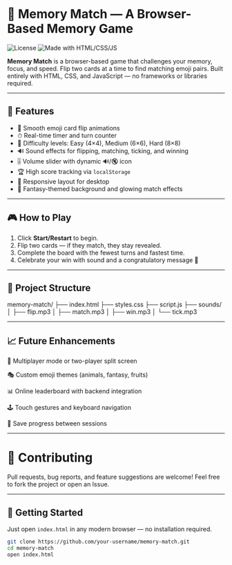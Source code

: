 # 🧠 Memory Match — A Browser-Based Memory Game

![License](https://img.shields.io/badge/license-MIT-blue.svg)
![Made with HTML/CSS/JS](https://img.shields.io/badge/made%20with-HTML%2FCSS%2FJS-orange)

**Memory Match** is a browser-based game that challenges your memory, focus, and speed. Flip two cards at a time to find matching emoji pairs. Built entirely with HTML, CSS, and JavaScript — no frameworks or libraries required.

---

## 🚀 Features

- 🔄 Smooth emoji card flip animations
- ⏱ Real-time timer and turn counter
- 🧩 Difficulty levels: Easy (4×4), Medium (6×6), Hard (8×8)
- 🔊 Sound effects for flipping, matching, ticking, and winning
- 🎚 Volume slider with dynamic 🔊/🔇 icon
- 🏆 High score tracking via `localStorage`
- 📱 Responsive layout for desktop
- 🌌 Fantasy-themed background and glowing match effects

---

## 🎮 How to Play

1. Click **Start/Restart** to begin.
2. Flip two cards — if they match, they stay revealed.
3. Complete the board with the fewest turns and fastest time.
4. Celebrate your win with sound and a congratulatory message 🎉

---

## 📁 Project Structure

memory-match/ ├── index.html ├── styles.css ├── script.js ├── sounds/ │ ├── flip.mp3 │ ├── match.mp3 │ ├── win.mp3 │ └── tick.mp3

---

## 📈 Future Enhancements

🧠 Multiplayer mode or two-player split screen

🎭 Custom emoji themes (animals, fantasy, fruits)

📊 Online leaderboard with backend integration

🕹 Touch gestures and keyboard navigation

🔐 Save progress between sessions

---

# 🤝 Contributing

Pull requests, bug reports, and feature suggestions are welcome! Feel free to fork the project or open an Issue.

---

## 🧪 Getting Started

Just open `index.html` in any modern browser — no installation required.

```bash
git clone https://github.com/your-username/memory-match.git
cd memory-match
open index.html
